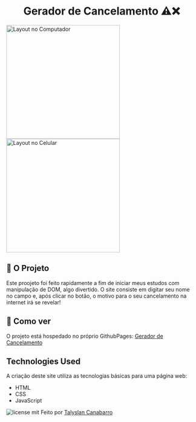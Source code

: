 <h1 align="center"> Gerador de Cancelamento ⚠️❌</h1>

<img height="300" src="https://github.com/Talyslan/Gerador-de-Cancelamento/assets/78499700/79dc42a1-54ff-421d-be7a-a9fb8cabc11b" alt="Layout no Computador" />
<img height="300" src="https://github.com/Talyslan/Gerador-de-Cancelamento/assets/78499700/c56c83f7-6098-43a5-a9b3-26fd7c7ebfc4" alt="Layout no Celular" />


## 🗿 O Projeto

Este proojeto foi feito rapidamente a fim de iniciar meus estudos com manipulação de DOM, algo divertido. O site consiste em digitar seu nome no campo e, após clicar no botão, o motivo para o seu cancelamento na internet irá se revelar!

## 📌 Como ver

O projeto está hospedado no próprio GithubPages:
[Gerador de Cancelamento](https://talyslan.github.io/Gerador-de-Cancelamento/)


## Technologies Used

A criação deste site utiliza as tecnologias básicas para uma página web:

- HTML
- CSS
- JavaScript

<img src="https://img.shields.io/github/license/Talyslan/Talyslan?style=for-the-badge&logo=unlicense&logoColor=lightgrey&color=70A5FD" alt="license mit" />
Feito por <a href="https://github.com/Talyslan">Talyslan Canabarro</a>
